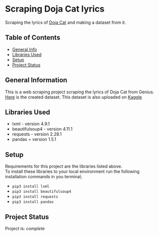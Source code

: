 # Scraping Doja Cat lyrics

Scraping the lyrics of [Doja Cat](https://www.dojacat.com/) and making a dataset from it.  

## Table of Contents

* [General Info](#general-information)
* [Libraries Used](#libraries-used)
* [Setup](#setup)
* [Project Status](#project-status)

## General Information

This is a web scraping project scraping the lyrics of Doja Cat from Genius.
[Here](https://github.com/45H15H/Scraping-Doja-Cat-Lyrics/blob/main/Doja_Cat_lyrics_all.csv) is the created dataset.
This dataset is also uploaded on [Kaggle](https://www.kaggle.com/datasets/ashish51ngh/doja-cat-lyrics)

## Libraries Used

* lxml - version 4.9.1
* beautifulsoup4 - version 4.11.1
* requests - version 2.28.1
* pandas = version 1.5.1

## Setup

Requirements for this project are the libraries listed above.  
To install these libraries to your local environment run the following installation commands in you terminal;

* `pip3 install lxml`
* `pip3 install beautifulsoup4`
* `pip3 install requests`
* `pip3 install pandas`

## Project Status

Project is: _complete_
